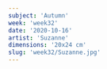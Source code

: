 ```yaml
---
subject: 'Autumn'
week: 'week32'
date: '2020-10-16'
artist: 'Suzanne'
dimensions: '20x24 cm'
slug: 'week32/Suzanne.jpg'
---
```

